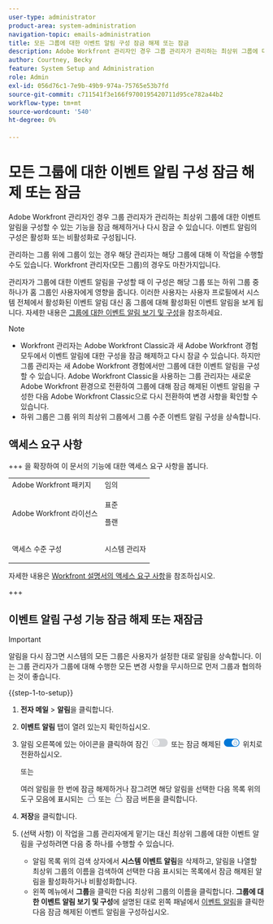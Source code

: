 ```yaml
---
user-type: administrator
product-area: system-administration
navigation-topic: emails-administration
title: 모든 그룹에 대한 이벤트 알림 구성 잠금 해제 또는 잠금
description: Adobe Workfront 관리자인 경우 그룹 관리자가 관리하는 최상위 그룹에 대한 이벤트 알림을 구성할 수 있는 기능을 잠금 해제하거나 다시 잠글 수 있습니다. 이벤트 알림의 구성은 활성화 또는 비활성화로 구성됩니다.
author: Courtney, Becky
feature: System Setup and Administration
role: Admin
exl-id: 056d76c1-7e9b-49b9-974a-75765e53b7fd
source-git-commit: c711541f3e166f9700195420711d95ce782a44b2
workflow-type: tm+mt
source-wordcount: '540'
ht-degree: 0%

---
```


# 모든 그룹에 대한 이벤트 알림 구성 잠금 해제 또는 잠금

Adobe Workfront 관리자인 경우 그룹 관리자가 관리하는 최상위 그룹에 대한 이벤트 알림을 구성할 수 있는 기능을 잠금 해제하거나 다시 잠글 수 있습니다. 이벤트 알림의 구성은 활성화 또는 비활성화로 구성됩니다.

관리하는 그룹 위에 그룹이 있는 경우 해당 관리자는 해당 그룹에 대해 이 작업을 수행할 수도 있습니다. Workfront 관리자(모든 그룹)의 경우도 마찬가지입니다.

관리자가 그룹에 대한 이벤트 알림을 구성할 때 이 구성은 해당 그룹 또는 하위 그룹 중 하나가 홈 그룹인 사용자에게 영향을 줍니다. 이러한 사용자는 사용자 프로필에서 시스템 전체에서 활성화된 이벤트 알림 대신 홈 그룹에 대해 활성화된 이벤트 알림을 보게 됩니다. 자세한 내용은 [그룹에 대한 이벤트 알림 보기 및 구성](../../../administration-and-setup/manage-groups/create-and-manage-groups/view-and-configure-event-notifications-group.md)을 참조하세요.

>[!NOTE]
>
>* Workfront 관리자는 Adobe Workfront Classic과 새 Adobe Workfront 경험 모두에서 이벤트 알림에 대한 구성을 잠금 해제하고 다시 잠글 수 있습니다. 하지만 그룹 관리자는 새 Adobe Workfront 경험에서만 그룹에 대한 이벤트 알림을 구성할 수 있습니다. Adobe Workfront Classic을 사용하는 그룹 관리자는 새로운 Adobe Workfront 환경으로 전환하여 그룹에 대해 잠금 해제된 이벤트 알림을 구성한 다음 Adobe Workfront Classic으로 다시 전환하여 변경 사항을 확인할 수 있습니다.
>* 하위 그룹은 그룹 위의 최상위 그룹에서 그룹 수준 이벤트 알림 구성을 상속합니다.
>

## 액세스 요구 사항

+++ 을 확장하여 이 문서의 기능에 대한 액세스 요구 사항을 봅니다.

<table style="table-layout:auto"> 
 <col> 
 <col> 
 <tbody> 
  <tr> 
   <td role="rowheader">Adobe Workfront 패키지</td> 
   <td>임의</td> 
  </tr> 
  <tr> 
   <td role="rowheader">Adobe Workfront 라이선스</td> 
   <td>
   <p>표준</p>
   <p>플랜</p></td> 
  </tr> 
  <tr> 
   <td role="rowheader">액세스 수준 구성</td> 
   <td> <p>시스템 관리자</p> </td> 
  </tr> 
 </tbody> 
</table>

자세한 내용은 [Workfront 설명서의 액세스 요구 사항](/help/quicksilver/administration-and-setup/add-users/access-levels-and-object-permissions/access-level-requirements-in-documentation.md)을 참조하십시오.

+++

## 이벤트 알림 구성 기능 잠금 해제 또는 재잠금

>[!IMPORTANT]
>
>알림을 다시 잠그면 시스템의 모든 그룹은 사용자가 설정한 대로 알림을 상속합니다. 이는 그룹 관리자가 그룹에 대해 수행한 모든 변경 사항을 무시하므로 먼저 그룹과 협의하는 것이 좋습니다.

{{step-1-to-setup}}

1. **전자 메일** > **알림**&#x200B;을 클릭합니다.

1. **이벤트 알림** 탭이 열려 있는지 확인하십시오.
1. 알림 오른쪽에 있는 아이콘을 클릭하여 잠긴 ![잠금 아이콘](assets/lock-toggle-button.png) 또는 잠금 해제된 ![잠금 해제 아이콘](assets/unlock-toggle-button.png) 위치로 전환하십시오.

   또는

   여러 알림을 한 번에 잠금 해제하거나 잠그려면 해당 알림을 선택한 다음 목록 위의 도구 모음에 표시되는 ![잠금 해제 아이콘](assets/unlock-icon-toolbar.png) 또는 ![잠금 아이콘](assets/lock-icon-locked-qs.png) 잠금 버튼을 클릭합니다.

1. **저장**&#x200B;을 클릭합니다.
1. (선택 사항) 이 작업을 그룹 관리자에게 맡기는 대신 최상위 그룹에 대한 이벤트 알림을 구성하려면 다음 중 하나를 수행할 수 있습니다.

   * 알림 목록 위의 검색 상자에서 **시스템 이벤트 알림**&#x200B;을 삭제하고, 알림을 나열할 최상위 그룹의 이름을 검색하여 선택한 다음 표시되는 목록에서 잠금 해제된 알림을 활성화하거나 비활성화합니다.
   * 왼쪽 메뉴에서 **그룹**&#x200B;을 클릭한 다음 최상위 그룹의 이름을 클릭합니다. **그룹에 대한 이벤트 알림 보기 및 구성**&#x200B;에 설명된 대로 왼쪽 패널에서 [이벤트 알림](../../../administration-and-setup/manage-groups/create-and-manage-groups/view-and-configure-event-notifications-group.md)을 클릭한 다음 잠금 해제된 이벤트 알림을 구성하십시오.
